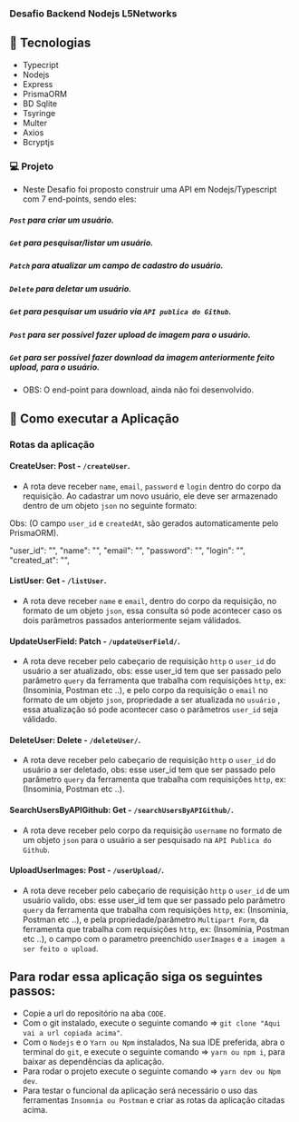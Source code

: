 ### Desafio Backend Nodejs L5Networks

## 🚀 **Tecnologias**

- Typecript
- Nodejs
- Express
- PrismaORM
- BD Sqlite
- Tsyringe
- Multer
- Axios
- Bcryptjs

### 💻 Projeto

- Neste Desafio foi proposto construir uma API em Nodejs/Typescript com 7 end-points, sendo eles: 

##### `Post` para criar um usuário.
##### `Get` para pesquisar/listar um usuário.
##### `Patch` para atualizar um campo de cadastro do usuário.
##### `Delete` para deletar um usuário.
##### `Get` para pesquisar um usuário via `API publica do Github`.
##### `Post` para ser possível fazer upload de imagem para o usuário.
##### `Get` para ser possível fazer download da imagem anteriormente feito upload, para o usuário.

- OBS: O end-point para download, ainda não foi desenvolvido.

## 🚀 Como executar a Aplicação

### Rotas da aplicação

#### CreateUser: Post - `/createUser`.

- A rota deve receber `name`, `email`, `password` e `login` dentro do corpo da requisição. Ao cadastrar um novo usuário, ele deve ser armazenado dentro de um objeto `json` no seguinte formato:

Obs: (O campo `user_id` e `createdAt`, são gerados automaticamente pelo PrismaORM).

"user_id": "",
"name": "",
"email": "",
"password": "",
"login": "",
"created_at": "",

#### ListUser: Get - `/listUser`.

- A rota deve receber `name` e `email`, dentro do corpo da requisição, no formato de um objeto `json`, essa consulta só pode acontecer caso os dois parâmetros passados anteriormente sejam válidados.

#### UpdateUserField: Patch - `/updateUserField/`.

- A rota deve receber pelo cabeçario de requisição `http` o `user_id` do usuário a ser atualizado, obs: esse user_id tem que ser passado pelo parâmetro `query` da ferramenta que trabalha com requisições `http`, ex: (Insominia, Postman etc ..), e pelo corpo da requisição o `email` no formato de um objeto `json`, propriedade a ser atualizada no `usuário` , essa atualização só pode acontecer caso o parâmetros `user_id` seja válidado.

#### DeleteUser: Delete - `/deleteUser/`.

- A rota deve receber pelo cabeçario de requisição `http` o `user_id` do usuário a ser deletado, obs: esse user_id tem que ser passado pelo parâmetro `query` da ferramenta que trabalha com requisições `http`, ex: (Insominia, Postman etc ..).

#### SearchUsersByAPIGithub: Get - `/searchUsersByAPIGithub/`.

- A rota deve receber pelo corpo da requisição `username` no formato de um objeto `json` para o usuário a ser pesquisado na `API Publica do Github`.

#### UploadUserImages: Post - `/userUpload/`.

- A rota deve receber pelo cabeçario de requisição `http` o `user_id` de um usuário valido, obs: esse user_id tem que ser passado pelo parâmetro `query` da ferramenta que trabalha com requisições `http`, ex: (Insominia, Postman etc ..), e pela propriedade/parâmetro `Multipart Form`, da ferramenta que trabalha com requisições `http`, ex: (Insominia, Postman etc ..), o campo com o parametro preenchido `userImages` e `a imagem a ser feito o upload`.

## Para rodar essa aplicação siga os seguintes passos:

- Copie a url do repositório na aba `CODE`.
- Com o git instalado, execute o seguinte comando => `git clone "Aqui vai a url copiada acima"`.
- Com o `Nodejs` e o `Yarn ou Npm` instalados, Na sua IDE preferida, abra o terminal do `git`, e execute o seguinte comando => `yarn ou npm i`, para baixar as dependências da aplicação.
- Para rodar o projeto execute o seguinte comando => `yarn dev ou Npm dev`.
- Para testar o funcional da aplicação será necessário o uso das ferramentas `Insomnia ou Postman` e criar as rotas da aplicação citadas acima.